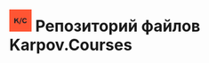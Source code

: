 # <img src="https://github.com/AlinAli16/Karpov.Courses/blob/main/kc.png" height=40 width=40> Репозиторий файлов Karpov.Courses
